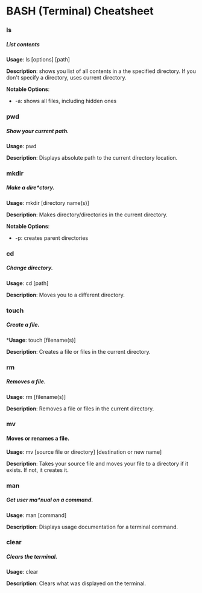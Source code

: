 # BASH (Terminal) Cheatsheet

### ls

##### List contents

**Usage**: ls [options] [path]

**Description**: shows you list of all contents in a the specified directory. If you don't specify a directory, uses current directory.

**Notable Options**:
* -a: shows all files, including hidden ones

### pwd
##### Show your current path.

**Usage**: pwd

**Description**: Displays absolute path to the current directory location.

### mkdir
##### Make a dire*ctory.

**Usage**: mkdir [directory name(s)]

**Description**: Makes directory/directories in the current directory.

**Notable Options**:
* -p: creates parent directories

### cd
##### Change directory.

**Usage**: cd [path]

**Description**: Moves you to a different directory.

### touch
##### Create a file.

***Usage**: touch [filename(s)]

**Description**: Creates a file or files in the current directory.

### rm
##### Removes a file.

**Usage**: rm [filename(s)]

**Description**: Removes a file or files in the current directory.

### mv
#### Moves or renames a file.

**Usage**: mv [source file or directory] [destination or new name]

**Description**: Takes your source file and moves your file to a directory if it exists. If not, it creates it.

### man
##### Get user ma*nual on a command.

**Usage**: man [command]

**Description**: Displays usage documentation for a terminal command.

### clear
##### Clears the terminal.

**Usage**: clear

**Description**: Clears what was displayed on the terminal.